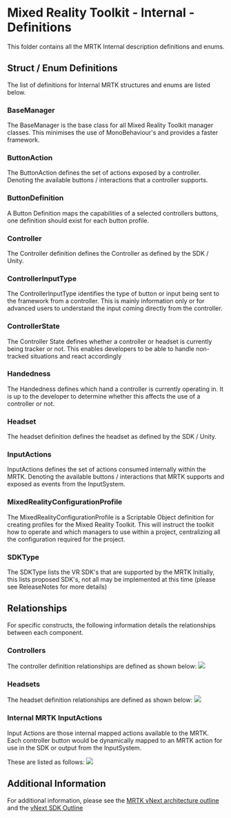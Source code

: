 # Mixed Reality Toolkit - Internal - Definitions

This folder contains all the MRTK Internal description definitions and enums.

## Struct / Enum Definitions

The list of definitions for Internal MRTK structures and enums are listed below.

### BaseManager

The BaseManager is the base class for all Mixed Reality Toolkit manager classes.
This minimises the use of MonoBehaviour's and provides a faster framework.

### ButtonAction

The ButtonAction defines the set of actions exposed by a controller.
Denoting the available buttons / interactions that a controller supports.

### ButtonDefinition

A Button Definition maps the capabilities of a selected controllers buttons, one definition should exist for each button profile.

### Controller

The Controller definition defines the Controller as defined by the SDK / Unity.

### ControllerInputType

The ControllerInputType identifies the type of button or input being sent to the framework from a controller.
This is mainly information only or for advanced users to understand the input coming directly from the controller.

### ControllerState

The Controller State defines whether a controller or headset is currently being tracker or not.
This enables developers to be able to handle non-tracked situations and react accordingly

### Handedness

The Handedness defines which hand a controller is currently operating in.
It is up to the developer to determine whether this affects the use of a controller or not.

### Headset

The headset definition defines the headset as defined by the SDK / Unity.

### InputActions

InputActions defines the set of actions consumed internally within the MRTK.
Denoting the available buttons / interactions that MRTK supports and exposed as events from the InputSystem.

### MixedRealityConfigurationProfile

The MixedRealityConfigurationProfile is a Scriptable Object definition for creating profiles for the Mixed Reality Toolkit.
This will instruct the toolkit how to operate and which managers to use within a project, centralizing all the configuration required for the project.

### SDKType

The SDKType lists the VR SDK's that are supported by the MRTK
Initially, this lists proposed SDK's, not all may be implemented at this time (please see ReleaseNotes for more details)

## Relationships

For specific constructs, the following information details the relationships between each component.

### Controllers

The controller definition relationships are defined as shown below:
![](/External/ReadMeImages/MRTK-ControllerDiagram.png)

### Headsets

The headset definition relationships are defined as shown below:
![](/External/ReadMeImages/MRTK-HeadsetDefinition.png)

### Internal MRTK InputActions

Input Actions are those internal mapped actions available to the MRTK.  Each controller button would be dynamically mapped to an MRTK action for use in the SDK or output from the InputSystem.

These are listed as follows:
![](/External/ReadMeImages/MRTK-InputActions.png)

## Additional Information

For additional information, please see the [MRTK vNext architecture outline](/MRTK-vNext.md) and the [vNext SDK Outline](/MRTK-SDK.md)